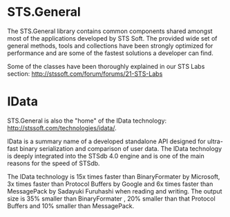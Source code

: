 # STS.General

The STS.General library contains common components shared amongst most of the applications developed by STS Soft.
The provided wide set of general methods, tools and collections have been strongly optimized for performance and are some of the fastest solutions a developer can find.

Some of the classes have been thoroughly explained in our STS Labs section: http://stssoft.com/forum/forums/21-STS-Labs


# IData

STS.General is also the "home" of the IData technology: http://stssoft.com/technologies/idata/.

IData is a summary name of a developed standalone API designed for ultra-fast binary serialization and comparison of user data. The IData technology is deeply integrated into the STSdb 4.0 engine and is one of the main reasons for the speed of STSdb.

The IData technology is 15х times faster than BinaryFormater by Microsoft, 3x times faster than Protocol Buffers by Google and 6x times faster than MessagePack by Sadayuki Furuhashi when reading and writing. The output size is 35% smaller than BinaryFormater , 20% smaller than that Protocol Buffers and 10% smaller than MessagePack.
